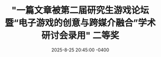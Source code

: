 ---
title: >-
    "一篇文章被第二届研究生游戏论坛暨“电子游戏的创意与跨媒介融合”学术研讨会录用"
    <span class="badge badge-pill badge-info">二等奖</span>
date: 2025-8-25 20:45:00 -0400
---